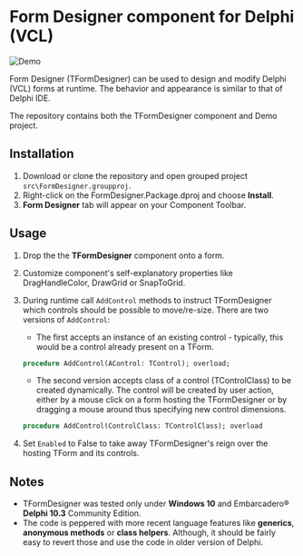 # Form Designer component for Delphi (VCL)

![Demo](https://github.com/havlicekp/form-designer/blob/master/images/demo.gif)

Form Designer (TFormDesigner) can be used to design and modify Delphi (VCL) forms at runtime. The behavior and appearance is  similar to that of Delphi IDE. 

The repository contains both the TFormDesigner component and Demo project.

## Installation

1. Download or clone the repository and open grouped project ``src\FormDesigner.groupproj``.
2. Right-click on the FormDesigner.Package.dproj and choose **Install**.
3. **Form Designer** tab will appear on your Component Toolbar. 

## Usage

1. Drop the the **TFormDesigner** component onto a form.
2. Customize component's self-explanatory properties like DragHandleColor, DrawGrid or SnapToGrid.
3. During runtime call ``AddControl`` methods to instruct TFormDesigner which controls should be possible to move/re-size. There are two versions of ``AddControl``: 
  
   * The first accepts an instance of an existing control - typically, this would be a control already present on a TForm.
   ```pascal
   procedure AddControl(AControl: TControl); overload;
   ```
  
   * The second version accepts class of a control (TControlClass) to be created dynamically. The control will be created by user action, either by a mouse click on a form hosting the TFormDesigner or by dragging a mouse around thus specifying new control dimensions.
   ```pascal
   procedure AddControl(ControlClass: TControlClass); overload 
   ```
4. Set ``Enabled`` to False to take away TFormDesigner's reign over the hosting TForm and its controls.

## Notes 

* TFormDesigner was tested only under **Windows 10** and Embarcadero® **Delphi 10.3** Community Edition.
* The code is peppered with more recent language features like **generics**, **anonymous methods** or **class helpers**. Although, it should be fairly easy to revert those and use the code in older version of Delphi.
